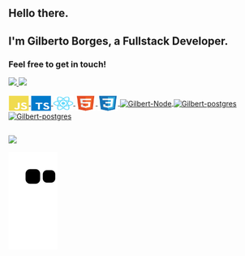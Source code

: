 ## Hello there. 
## I'm Gilberto Borges, a Fullstack Developer.

### Feel free to get in touch!

 <div>
  <a href="https://github.com/GBorges-ncode">  
  <img height="180em" src="https://github-readme-stats.vercel.app/api?username=GBorges-ncode&show_icons=true&theme=dracula&include_all_commits=true&count_private=true"/>
  <img height="180em" src="https://github-readme-stats.vercel.app/api/top-langs/?username=GBorges-ncode&layout=compact&langs_count=7&theme=dracula"/>
</div>
<div style="display: inline_block"><br>
  <img align="center" alt="Gilbert-Js" height="30" width="40" src="https://raw.githubusercontent.com/devicons/devicon/master/icons/javascript/javascript-plain.svg">
  <img align="center" alt="Gilbert-Ts" height="30" width="40" src="https://raw.githubusercontent.com/devicons/devicon/master/icons/typescript/typescript-plain.svg">
  <img align="center" alt="Gilbert-React" height="30" width="40" src="https://raw.githubusercontent.com/devicons/devicon/master/icons/react/react-original.svg">
  <img align="center" alt="Gilbert-HTML" height="30" width="40" src="https://raw.githubusercontent.com/devicons/devicon/master/icons/html5/html5-original.svg">
  <img align="center" alt="Gilbert-CSS" height="30" width="40" src="https://raw.githubusercontent.com/devicons/devicon/master/icons/css3/css3-original.svg">
  <img align="center" alt="Gilbert-Node" height="100" width="60" src="https://cdn.jsdelivr.net/gh/devicons/devicon/icons/nodejs/nodejs-plain-wordmark.svg">
  <img align="center" alt="Gilbert-postgres" height="30" width="40" src="https://cdn.jsdelivr.net/gh/devicons/devicon/icons/postgresql/postgresql-plain.svg">
 <img align="center" alt="Gilbert-postgres" height="40" width="60" src="https://cdn.jsdelivr.net/gh/devicons/devicon/icons/mongodb/mongodb-plain-wordmark.svg">
 </div>
  
  ##
 
<div> 
 
  <a href="https://www.linkedin.com/in/gilbertoborgesdev" target="_blank"><img src="https://img.shields.io/badge/-LinkedIn-%230077B5?style=for-the-badge&logo=linkedin&logoColor=white" target="_blank"></a> 
 
  ![Snake animation](https://github.com/rafaballerini/rafaballerini/blob/output/github-contribution-grid-snake.svg)
  
 
</div>
